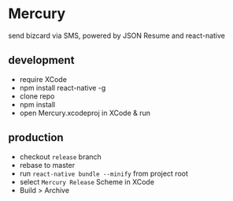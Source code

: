 # Mercury
send bizcard via SMS, powered by JSON Resume and react-native


## development
- require XCode
- npm install react-native -g
- clone repo
- npm install
- open Mercury.xcodeproj in XCode & run

## production
- checkout `release` branch
- rebase to master
- run `react-native bundle --minify` from project root
- select `Mercury Release` Scheme in XCode
- Build > Archive
